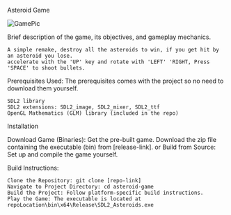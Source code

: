 Asteroid Game 


![GamePic](https://github.com/MTN95/AsteroidsRemake/assets/113786893/2a9234f4-60d3-4d85-a69a-246d08dcc6a7)


Brief description of the game, its objectives, and gameplay mechanics. 

    A simple remake, destroy all the asteroids to win, if you get hit by an asteroid you lose. 
    accelerate with the 'UP' key and rotate with 'LEFT' 'RIGHT, Press 'SPACE' to shoot bullets.   


Prerequisites Used:
The prerequisites comes with the project so no need to download them yourself.

    SDL2 library
    SDL2 extensions: SDL2_image, SDL2_mixer, SDL2_ttf
    OpenGL Mathematics (GLM) library (included in the repo)

Installation

Download Game (Binaries): Get the pre-built game. Download the zip file containing the executable (bin) from [release-link].
or
Build from Source: Set up and compile the game yourself.

Build Instructions:

    Clone the Repository: git clone [repo-link]
    Navigate to Project Directory: cd asteroid-game
    Build the Project: Follow platform-specific build instructions.
    Play the Game: The executable is located at repoLocation\bin\x64\Release\SDL2_Asteroids.exe

